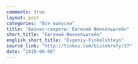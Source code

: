 ```yaml
---
comments: true
layout: post
categories: "Все выпуски"
title: "Бизнес-секреты: Евгений Финкельштейн"
short_title: "Евгений Финкельштейн"
english_short_title: "Evgeniy-Finkelshteyn"
source_link: "http://tinkov.com/bizsekrety/37"
date: "2010-06-06"
---
```

